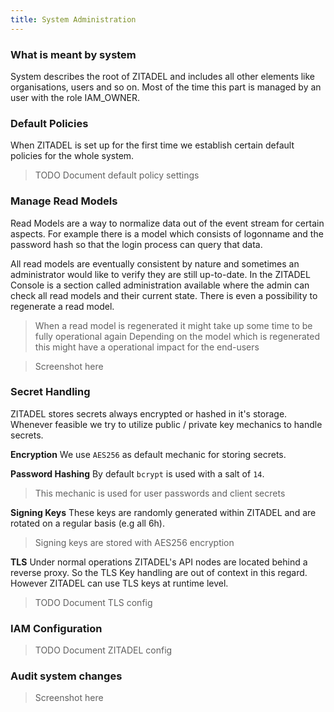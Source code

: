 ```yaml
---
title: System Administration
---
```


### What is meant by system

System describes the root of ZITADEL and includes all other elements like organisations, users and so on. Most of the time this part is managed by an user with the role IAM_OWNER.

### Default Policies

When ZITADEL is set up for the first time we establish certain default policies for the whole system.

> TODO Document default policy settings

### Manage Read Models

Read Models are a way to normalize data out of the event stream for certain aspects. For example there is a model which consists of logonname and the password hash so that the login process can query that data.

All read models are eventually consistent by nature and sometimes an administrator would like to verify they are still up-to-date.
In the ZITADEL Console is a section called administration available where the admin can check all read models and their current state.
There is even a possibility to regenerate a read model.

> When a read model is regenerated it might take up some time to be fully operational again
> Depending on the model which is regenerated this might have a operational impact for the end-users

> Screenshot here

### Secret Handling

ZITADEL stores secrets always encrypted or hashed in it's storage.
Whenever feasible we try to utilize public / private key mechanics to handle secrets.

**Encryption**
We use `AES256` as default mechanic for storing secrets.

**Password Hashing**
By default `bcrypt` is used with a salt of `14`.

> This mechanic is used for user passwords and client secrets

**Signing Keys**
These keys are randomly generated within ZITADEL and are rotated on a regular basis (e.g all 6h).

> Signing keys are stored with AES256 encryption

**TLS**
Under normal operations ZITADEL's API nodes are located behind a reverse proxy. So the TLS Key handling are out of context in this regard.
However ZITADEL can use TLS keys at runtime level.

> TODO Document TLS config

### IAM Configuration

> TODO Document ZITADEL config

### Audit system changes

> Screenshot here
